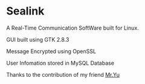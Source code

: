 # Sealink
A Real-Time Communication SoftWare built for Linux.

GUI built using GTK 2.8.3

Message Encrypted using OpenSSL

User Infomation stored in MySQL Database

Thanks to the contribution of my friend [Mr.Yu](https://github.com/marche147)